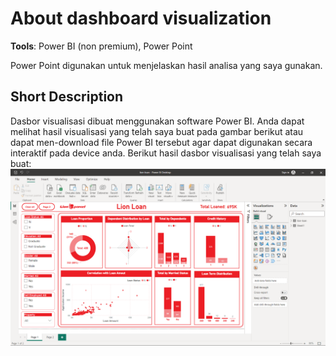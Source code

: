 # About dashboard visualization

**Tools**: Power BI (non premium), Power Point

Power Point digunakan untuk menjelaskan hasil analisa yang saya gunakan.

## Short Description

Dasbor visualisasi dibuat menggunakan software Power BI. Anda dapat melihat hasil visualisasi yang telah saya buat pada gambar berikut atau dapat men-download file Power BI tersebut agar dapat digunakan secara interaktif pada device anda. Berikut hasil dasbor visualisasi yang telah saya buat:
![Screenshoot](dashboard\my-dashborad.png)
